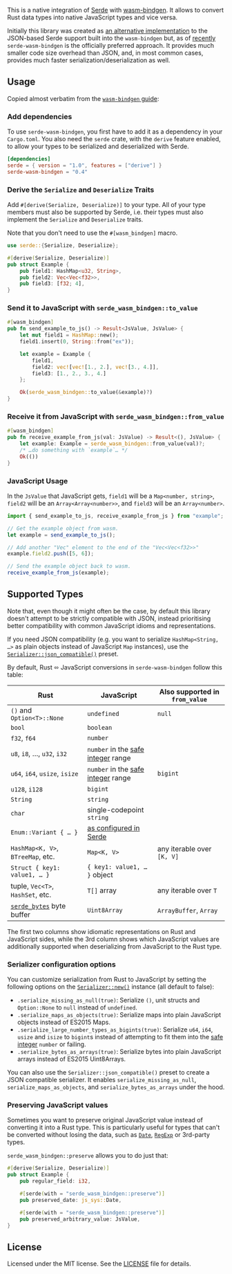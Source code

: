 This is a native integration of [Serde](https://serde.rs/) with [wasm-bindgen](https://github.com/rustwasm/wasm-bindgen). It allows to convert Rust data types into native JavaScript types and vice versa.

Initially this library was created as [an alternative implementation](https://github.com/rustwasm/wasm-bindgen/issues/1258) to the JSON-based Serde support built into the `wasm-bindgen` but, as of [recently](https://github.com/rustwasm/wasm-bindgen/pull/3031) `serde-wasm-bindgen` is the officially preferred approach. It provides much smaller code size overhead than JSON, and, in most common cases, provides much faster serialization/deserialization as well.

## Usage

Copied almost verbatim from the [`wasm-bindgen` guide](https://rustwasm.github.io/wasm-bindgen/reference/arbitrary-data-with-serde.html#serializing-and-deserializing-arbitrary-data-into-and-from-jsvalue-with-serde):

### Add dependencies

To use `serde-wasm-bindgen`, you first have to add it as a dependency in your
`Cargo.toml`. You also need the `serde` crate, with the `derive` feature
enabled, to allow your types to be serialized and deserialized with Serde.

```toml
[dependencies]
serde = { version = "1.0", features = ["derive"] }
serde-wasm-bindgen = "0.4"
```

### Derive the `Serialize` and `Deserialize` Traits

Add `#[derive(Serialize, Deserialize)]` to your type. All of your type
members must also be supported by Serde, i.e. their types must also implement
the `Serialize` and `Deserialize` traits.

Note that you don't need to use the `#[wasm_bindgen]` macro.

```rust
use serde::{Serialize, Deserialize};

#[derive(Serialize, Deserialize)]
pub struct Example {
    pub field1: HashMap<u32, String>,
    pub field2: Vec<Vec<f32>>,
    pub field3: [f32; 4],
}
```

### Send it to JavaScript with `serde_wasm_bindgen::to_value`

```rust
#[wasm_bindgen]
pub fn send_example_to_js() -> Result<JsValue, JsValue> {
    let mut field1 = HashMap::new();
    field1.insert(0, String::from("ex"));

    let example = Example {
        field1,
        field2: vec![vec![1., 2.], vec![3., 4.]],
        field3: [1., 2., 3., 4.]
    };

    Ok(serde_wasm_bindgen::to_value(&example)?)
}
```

### Receive it from JavaScript with `serde_wasm_bindgen::from_value`

```rust
#[wasm_bindgen]
pub fn receive_example_from_js(val: JsValue) -> Result<(), JsValue> {
    let example: Example = serde_wasm_bindgen::from_value(val)?;
    /* …do something with `example`… */
    Ok(())
}
```

### JavaScript Usage

In the `JsValue` that JavaScript gets, `field1` will be a `Map<number, string>`,
`field2` will be an `Array<Array<number>>`, and `field3` will be an `Array<number>`.

```js
import { send_example_to_js, receive_example_from_js } from "example";

// Get the example object from wasm.
let example = send_example_to_js();

// Add another "Vec" element to the end of the "Vec<Vec<f32>>"
example.field2.push([5, 6]);

// Send the example object back to wasm.
receive_example_from_js(example);
```

## Supported Types

Note that, even though it might often be the case, by default this library doesn't attempt
to be strictly compatible with JSON, instead prioritising better
compatibility with common JavaScript idioms and representations.

If you need JSON compatibility (e.g. you want to serialize `HashMap<String, …>`
as plain objects instead of JavaScript `Map` instances), use the
[`Serializer::json_compatible()`](https://docs.rs/serde-wasm-bindgen/latest/serde_wasm_bindgen/struct.Serializer.html#method.json_compatible) preset.

By default, Rust ⬄ JavaScript conversions in `serde-wasm-bindgen` follow this table:

| Rust                              | JavaScript                           | Also supported in `from_value` |
|-----------------------------------|--------------------------------------|--------------------------------|
| `()` and `Option<T>::None`        | `undefined`                          | `null`                         |
| `bool`                            | `boolean`                            |                                |
| `f32`, `f64`                      | `number`                             |                                |
| `u8`, `i8`, …, `u32`, `i32`       | `number` in the [safe integer] range |                                |
| `u64`, `i64`, `usize`, `isize`    | `number` in the [safe integer] range | `bigint`                       |
| `u128`, `i128`                    | `bigint`                             |                                |
| `String`                          | `string`                             |                                |
| `char`                            | single-codepoint `string`            |                                |
| `Enum::Variant { … }`             | [as configured in Serde]             |                                |
| `HashMap<K, V>`, `BTreeMap`, etc. | `Map<K, V>`                          | any iterable over `[K, V]`     |
| `Struct { key1: value1, … }`      | `{ key1: value1, … }` object         |                                |
| tuple, `Vec<T>`, `HashSet`, etc.  | `T[]` array                          | any iterable over `T`          |
| [`serde_bytes`] byte buffer       | `Uint8Array`                         | `ArrayBuffer`, `Array`         |

[as configured in Serde]: https://serde.rs/enum-representations.html
[safe integer]: https://developer.mozilla.org/en-US/docs/Web/JavaScript/Reference/Global_Objects/Number/isSafeInteger
[`serde_bytes`]: https://github.com/serde-rs/bytes

The first two columns show idiomatic representations on Rust and JavaScript sides, while the 3rd column shows which JavaScript values
are additionally supported when deserializing from JavaScript to the Rust type.

### Serializer configuration options

You can customize serialization from Rust to JavaScript by setting the following options on the [`Serializer::new()`](https://docs.rs/serde-wasm-bindgen/latest/serde_wasm_bindgen/struct.Serializer.html) instance (all default to false):

- `.serialize_missing_as_null(true)`: Serialize `()`, unit structs and `Option::None` to `null` instead of `undefined`.
- `.serialize_maps_as_objects(true)`: Serialize maps into plain JavaScript objects instead of ES2015 Maps.
- `.serialize_large_number_types_as_bigints(true)`: Serialize `u64`, `i64`, `usize` and `isize` to `bigint`s instead of attempting to fit them into the [safe integer] `number` or failing.
- `.serialize_bytes_as_arrays(true)`: Serialize bytes into plain JavaScript arrays instead of ES2015 Uint8Arrays.

You can also use the `Serializer::json_compatible()` preset to create a JSON compatible serializer. It enables `serialize_missing_as_null`, `serialize_maps_as_objects`, and `serialize_bytes_as_arrays` under the hood.

### Preserving JavaScript values

Sometimes you want to preserve original JavaScript value instead of converting it into a Rust type. This is particularly useful for types that can't be converted without losing the data, such as [`Date`](https://docs.rs/js-sys/latest/js_sys/struct.Date.html), [`RegExp`](https://docs.rs/js-sys/latest/js_sys/struct.RegExp.html) or 3rd-party types.

`serde_wasm_bindgen::preserve` allows you to do just that:

```rust
#[derive(Serialize, Deserialize)]
pub struct Example {
    pub regular_field: i32,

    #[serde(with = "serde_wasm_bindgen::preserve")]
    pub preserved_date: js_sys::Date,

    #[serde(with = "serde_wasm_bindgen::preserve")]
    pub preserved_arbitrary_value: JsValue,
}
```

## License

Licensed under the MIT license. See the
[LICENSE](https://github.com/cloudflare/serde-wasm-bindgen/blob/master/LICENSE)
file for details.
